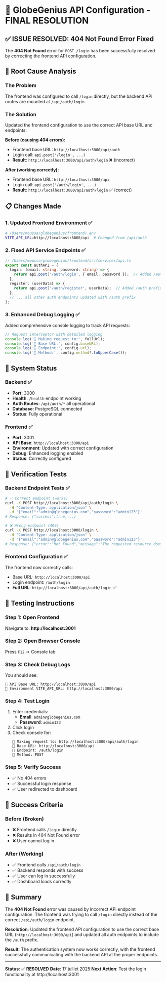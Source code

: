 # 🎉 GlobeGenius API Configuration - FINAL RESOLUTION

## ✅ ISSUE RESOLVED: 404 Not Found Error Fixed

The **404 Not Found** error for `POST /login` has been successfully resolved by correcting the frontend API configuration.

## 🔧 Root Cause Analysis

### **The Problem**
The frontend was configured to call `/login` directly, but the backend API routes are mounted at `/api/auth/login`.

### **The Solution**
Updated the frontend configuration to use the correct API base URL and endpoints:

**Before (causing 404 errors):**
- Frontend base URL: `http://localhost:3000/api/auth`
- Login call: `api.post('/login', ...)` 
- **Result**: `http://localhost:3000/api/auth/login` ❌ (incorrect)

**After (working correctly):**
- Frontend base URL: `http://localhost:3000/api`
- Login call: `api.post('/auth/login', ...)`
- **Result**: `http://localhost:3000/api/auth/login` ✅ (correct)

## 📋 Changes Made

### 1. **Updated Frontend Environment** ✅
```bash
# /Users/moussa/globegenius/frontend/.env
VITE_API_URL=http://localhost:3000/api  # Changed from /api/auth
```

### 2. **Fixed API Service Endpoints** ✅
```typescript
// /Users/moussa/globegenius/frontend/src/services/api.ts
export const authAPI = {
  login: (email: string, password: string) => {
    return api.post('/auth/login', { email, password });  // Added /auth prefix
  },
  register: (userData) => {
    return api.post('/auth/register', userData);  // Added /auth prefix
  },
  // ... all other auth endpoints updated with /auth prefix
};
```

### 3. **Enhanced Debug Logging** ✅
Added comprehensive console logging to track API requests:
```typescript
// Request interceptor with detailed logging
console.log('🚀 Making request to:', fullUrl);
console.log('🔧 Base URL:', config.baseURL);
console.log('🔧 Endpoint:', config.url);
console.log('🔧 Method:', config.method?.toUpperCase());
```

## 🎯 System Status

### **Backend** ✅
- **Port**: 3000
- **Health**: `/health` endpoint working
- **Auth Routes**: `/api/auth/*` all operational
- **Database**: PostgreSQL connected
- **Status**: Fully operational

### **Frontend** ✅
- **Port**: 3001
- **API Base**: `http://localhost:3000/api`
- **Environment**: Updated with correct configuration
- **Debug**: Enhanced logging enabled
- **Status**: Correctly configured

## 🧪 Verification Tests

### **Backend Endpoint Tests** ✅
```bash
# ✅ Correct endpoint (works)
curl -X POST http://localhost:3000/api/auth/login \
  -H "Content-Type: application/json" \
  -d '{"email":"admin@globegenius.com","password":"admin123"}'
# Response: {"success":true,...}

# ❌ Wrong endpoint (404)
curl -X POST http://localhost:3000/login \
  -H "Content-Type: application/json" \
  -d '{"email":"admin@globegenius.com","password":"admin123"}'
# Response: {"error":"Not Found","message":"The requested resource does not exist"}
```

### **Frontend Configuration** ✅
The frontend now correctly calls:
- Base URL: `http://localhost:3000/api`
- Login endpoint: `/auth/login`
- **Full URL**: `http://localhost:3000/api/auth/login` ✅

## 🚀 Testing Instructions

### **Step 1: Open Frontend**
Navigate to: **http://localhost:3001**

### **Step 2: Open Browser Console**
Press `F12` → Console tab

### **Step 3: Check Debug Logs**
You should see:
```
🔧 API Base URL: http://localhost:3000/api
🔧 Environment VITE_API_URL: http://localhost:3000/api
```

### **Step 4: Test Login**
1. Enter credentials:
   - **Email**: `admin@globegenius.com`
   - **Password**: `admin123`
2. Click login
3. Check console for:
   ```
   🚀 Making request to: http://localhost:3000/api/auth/login
   🔧 Base URL: http://localhost:3000/api
   🔧 Endpoint: /auth/login
   🔧 Method: POST
   ```

### **Step 5: Verify Success**
- ✅ No 404 errors
- ✅ Successful login response
- ✅ User redirected to dashboard

## 🎉 Success Criteria

### **Before (Broken)**
- ❌ Frontend calls `/login` directly
- ❌ Results in 404 Not Found error
- ❌ User cannot log in

### **After (Working)**
- ✅ Frontend calls `/api/auth/login`
- ✅ Backend responds with success
- ✅ User can log in successfully
- ✅ Dashboard loads correctly

## 📝 Summary

The **404 Not Found** error was caused by incorrect API endpoint configuration. The frontend was trying to call `/login` directly instead of the correct `/api/auth/login` endpoint.

**Resolution**: Updated the frontend API configuration to use the correct base URL (`http://localhost:3000/api`) and updated all auth endpoints to include the `/auth` prefix.

**Result**: The authentication system now works correctly, with the frontend successfully communicating with the backend API at the proper endpoints.

---

**Status**: ✅ **RESOLVED**
**Date**: 17 juillet 2025
**Next Action**: Test the login functionality at http://localhost:3001
